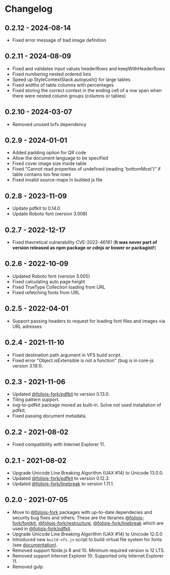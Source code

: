 # Changelog

## 0.2.12 - 2024-08-14

- Fixed error message of bad image definition

## 0.2.11 - 2024-08-09

- Fixed and validates input values headerRows and keepWithHeaderRows
- Fixed numbering nested ordered lists
- Speed up StyleContextStack.autopush() for large tables
- Fixed widths of table columns with percentages
- Fixed storing the correct context in the ending cell of a row span when there were nested column groups (columns or tables)

## 0.2.10 - 2024-03-07

- Removed unused brfs dependency

## 0.2.9 - 2024-01-01

- Added padding option for QR code
- Allow the document language to be specified
- Fixed cover image size inside table
- Fixed "Cannot read properties of undefined (reading 'bottomMost')" if table contains too few rows
- Fixed invalid source-maps in builded js file

## 0.2.8 - 2023-11-09

- Update pdfkit to 0.14.0
- Update Roboto font (version 3.008)

## 0.2.7 - 2022-12-17

- Fixed theoretical vulnerability CVE-2022-46161 (**It was never part of version released as npm package or cdnjs or bower or packagist!**)

## 0.2.6 - 2022-10-09

- Updated Roboto font (version 3.005)
- Fixed calculating auto page height
- Fixed TrueType Collection loading from URL
- Fixed refetching fonts from URL

## 0.2.5 - 2022-04-01

- Support passing headers to request for loading font files and images via URL adresses

## 0.2.4 - 2021-11-10

- Fixed destination path argument in VFS build script.
- Fixed error "Object.isExtensible is not a function" (bug is in core-js version 3.19.1).

## 0.2.3 - 2021-11-06

- Updated [@foliojs-fork/pdfkit](https://github.com/foliojs-fork/pdfkit) to version 0.13.0.
- Tiling pattern support.
- svg-to-pdfkit package moved as built-in. Solve not used installation of pdfkit.
- Fixed passing document metadata.

## 0.2.2 - 2021-08-02

- Fixed compatibility with Internet Explorer 11.

## 0.2.1 - 2021-08-02

- Upgrade Unicode Line Breaking Algorithm (UAX #14) to Unicode 13.0.0.
- Updated [@foliojs-fork/pdfkit](https://github.com/foliojs-fork/pdfkit) to version 0.12.3.
- Updated [@foliojs-fork/linebreak](https://github.com/foliojs-fork/linebreak) to version 1.11.1.

## 0.2.0 - 2021-07-05

- Move to [@foliojs-fork](https://github.com/foliojs-fork) packages with up-to-date dependecies and security bug fixes and others. These are the libraries [@foliojs-fork/fontkit](https://github.com/foliojs-fork/fontkit), [@foliojs-fork/restructure](https://github.com/foliojs-fork/restructure), [@foliojs-fork/linebreak](https://github.com/foliojs-fork/linebreak) which are used in [@foliojs-fork/pdfkit](https://github.com/foliojs-fork/pdfkit).
- Upgrade Unicode Line Breaking Algorithm (UAX #14) to Unicode 12.0.0
- Introduced new `build-vfs.js` script to build virtual file system for fonts (see [documentation](https://pdfmake.github.io/docs/0.1/fonts/custom-fonts-client-side/vfs/)).
- Removed support Node.js 8 and 10. Minimum required version is 12 LTS.
- Removed support Internet Explorer 10. Supported only Internet Explorer 11.
- Removed gulp.
